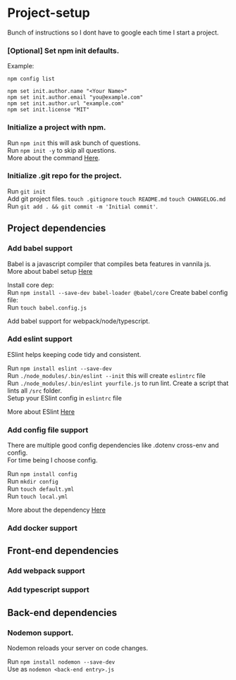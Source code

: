 # Project-setup
Bunch of instructions so I dont have to google each time I start a project.

### [Optional] Set npm init defaults.
Example:
```
npm config list  
  
npm set init.author.name "<Your Name>"  
npm set init.author.email "you@example.com"  
npm set init.author.url "example.com"  
npm set init.license "MIT"  
```

### Initialize a project with npm.
Run `npm init` this will ask bunch of questions.  
Run `npm init -y` to skip all questions.  
More about the command [Here](https://docs.npmjs.com/cli/v8/commands/npm-init).  

### Initialize .git repo for the project.
Run `git init`  
Add git project files.
`touch .gitignore`
`touch README.md`
`touch CHANGELOG.md`
Run `git add . && git commit -m 'Initial commit'`.  

## Project dependencies
### Add babel support
Babel is a javascript compiler that compiles beta features in vannila js.  
More about babel setup [Here](https://babeljs.io/)
  
Install core dep:  
Run `npm install --save-dev babel-loader @babel/core` 
Create babel config file:  
Run `touch babel.config.js`  

Add babel support for webpack/node/typescript.

### Add eslint support
ESlint helps keeping code tidy and consistent.  

Run `npm install eslint --save-dev`  
Run `./node_modules/.bin/eslint --init` this will create `eslintrc` file  
Run `./node_modules/.bin/eslint yourfile.js` to run lint. Create a script that lints all `/src` folder.  
Setup your ESlint config in `eslintrc` file  

More about ESlint [Here](https://eslint.org/docs/user-guide/getting-started)  

### Add config file support
There are multiple good config dependencies like .dotenv cross-env and config.  
For time being I choose config.  

Run `npm install config`  
Run `mkdir config`  
Run `touch default.yml`  
Run `touch local.yml`  

More about the dependency [Here](https://www.npmjs.com/package/config)

### Add docker support

## Front-end dependencies
### Add webpack support
### Add typescript support

## Back-end dependencies
### Nodemon support.
Nodemon reloads your server on code changes.

Run `npm install nodemon --save-dev`  
Use as `nodemon <back-end entry>.js`  

